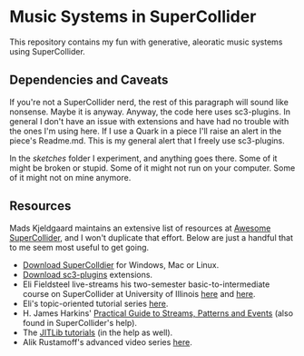 # Music Systems in SuperCollider

This repository contains my fun with generative, aleoratic music systems using SuperCollider.

## Dependencies and Caveats

If you're not a SuperCollider nerd, the rest of this paragraph will sound like nonsense. Maybe it is anyway. Anyway, the code here uses sc3-plugins. In general I don't have an issue with extensions and have had no trouble with the ones I'm using here. If I use a Quark in a piece I'll raise an alert in the piece's Readme.md. This is my general alert that I freely use sc3-plugins. 

In the *sketches* folder I experiment, and anything goes there. Some of it might be broken or stupid. Some of it might not run on your computer. Some of it might not on mine anymore.

## Resources

Mads Kjeldgaard maintains an extensive list of resources at [Awesome SuperCollider](https://github.com/madskjeldgaard/awesome-supercollider), and I won't duplicate that effort. Below are just a handful that to me seem most useful to get going.
* [Download SuperColldier](https://supercollider.github.io/) for Windows, Mac or Linux. 
* [Download sc3-plugins](https://supercollider.github.io/sc3-plugins/) extensions.
* Eli Fieldsteel live-streams his two-semester basic-to-intermediate course on SuperCollider at University of Illinois [here](https://www.youtube.com/playlist?list=PLPYzvS8A_rTZmJZjUtMG6GJ2QkLUEaY4Q) and [here](https://www.youtube.com/playlist?list=PLPYzvS8A_rTbTAn-ZExGuVFZgVMwYi1kJ).
* Eli's topic-oriented tutorial series [here](https://www.youtube.com/playlist?list=PLPYzvS8A_rTaNDweXe6PX4CXSGq4iEWYC). 
* H. James Harkins' [Practical Guide to Streams, Patterns and Events](http://doc.sccode.org/Tutorials/A-Practical-Guide/PG_01_Introduction.html) (also found in SuperCollider's help).
* The [JITLib tutorials](http://doc.sccode.org/Overviews/JITLib.html) (in the help as well).
* Alik Rustamoff's advanced video series [here](https://www.youtube.com/playlist?list=PLXCUkMwOEWQtB-leHHSexTizzcACdozp9).
